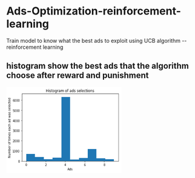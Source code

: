 # Ads-Optimization-reinforcement-learning
Train model to know what the best ads to exploit using UCB algorithm --reinforcement learning

<h2>histogram show the best ads that the algorithm choose after reward and punishment</h2>
<img src="ucb.png" alt="ucb" style="width:304px;height:228px;">

